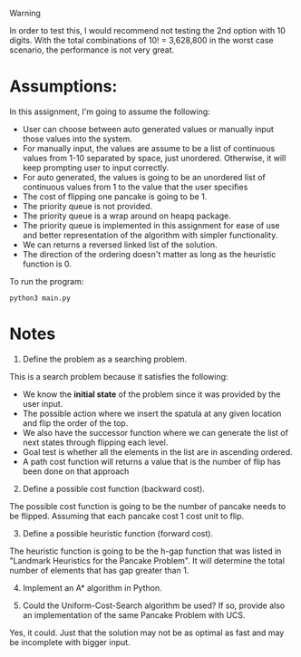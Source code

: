 > [!WARNING]  
> In order to test this, I would recommend not testing the 2nd option with 10 digits. With the total combinations of 10! = 3,628,800 in the worst case scenario, the performance is not very great.

# Assumptions:

In this assignment, I'm going to assume the following:

- User can choose between auto generated values or manually input those values into the system.
- For manually input, the values are assume to be a list of continuous values from 1-10 separated by space, just unordered. Otherwise, it will keep prompting user to input correctly.
- For auto generated, the values is going to be an unordered list of continuous values from 1 to the value that the user specifies
- The cost of flipping one pancake is going to be 1.
- The priority queue is not provided.
- The priority queue is a wrap around on heapq package.
- The priority queue is implemented in this assignment for ease of use and better representation of the algorithm with simpler functionality.
- We can returns a reversed linked list of the solution.
- The direction of the ordering doesn't matter as long as the heuristic function is 0.

To run the program:

```
python3 main.py
```

# Notes

1. Define the problem as a searching problem.

This is a search problem because it satisfies the following:

- We know the **initial state** of the problem since it was provided by the user input.
- The possible action where we insert the spatula at any given location and flip the order of the top.
- We also have the successor function where we can generate the list of next states through flipping each level.
- Goal test is whether all the elements in the list are in ascending ordered.
- A path cost function will returns a value that is the number of flip has been done on that approach

2. Define a possible cost function (backward cost).

The possible cost function is going to be the number of pancake needs to be flipped. Assuming that each pancake cost 1 cost unit to flip.

3. Define a possible heuristic function (forward cost).

The heuristic function is going to be the h-gap function that was listed in "Landmark Heuristics for the Pancake Problem".
It will determine the total number of elements that has gap greater than 1.

4. Implement an A\* algorithm in Python.

5. Could the Uniform-Cost-Search algorithm be used? If so, provide also an implementation of the same Pancake Problem with UCS.

Yes, it could. Just that the solution may not be as optimal as fast and may be incomplete with bigger input.

